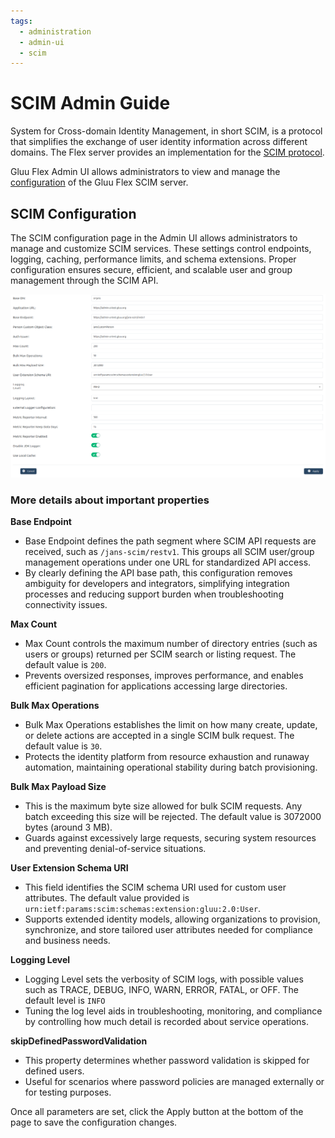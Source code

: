 ```yaml
---
tags:
  - administration
  - admin-ui
  - scim
---
```


# SCIM Admin Guide

System for Cross-domain Identity Management, in short SCIM, is a protocol that 
simplifies the exchange of user identity information across different domains. 
The Flex server provides an implementation for the 
[SCIM protocol](https://datatracker.ietf.org/doc/html/rfc7644).

Gluu Flex Admin UI allows administrators to view and manage the 
[configuration](https://docs.jans.io/stable/janssen-server/scim/config/) of the Gluu Flex SCIM server.

## SCIM Configuration 

The SCIM configuration page in the Admin UI allows administrators to manage and 
customize SCIM services. These settings control endpoints, logging, caching, 
performance limits, and schema extensions. Proper configuration ensures secure, 
efficient, and scalable user and group management through the SCIM API.

![image](../../assets/admin-ui/admin-ui-scim.png)

### More details about important properties

**Base Endpoint**

  * Base Endpoint defines the path segment where SCIM API requests are received,
   such as `/jans-scim/restv1`. This groups all SCIM user/group management 
   operations under one URL for standardized API access.
  * By clearly defining the API base path, this configuration removes ambiguity 
  for developers and integrators, simplifying integration processes and reducing
   support burden when troubleshooting connectivity issues.

**Max Count**

  * Max Count controls the maximum number of directory entries 
  (such as users or groups) returned per SCIM search or listing request. 
  The default value is `200`.
  * Prevents oversized responses, improves performance, and enables efficient 
  pagination for applications accessing large directories.

**Bulk Max Operations**

  * Bulk Max Operations establishes the limit on how many create, update, or 
  delete actions are accepted in a single SCIM bulk request. The default value 
  is `30`.
  * Protects the identity platform from resource exhaustion and runaway 
  automation, maintaining operational stability during batch provisioning.

**Bulk Max Payload Size**
  
  * This is the maximum byte size allowed for bulk SCIM requests. Any batch 
  exceeding this size will be rejected. The default value is 3072000 bytes 
  (around 3 MB).
  * Guards against excessively large requests, securing system resources and 
  preventing denial-of-service situations.

**User Extension Schema URI**

  * This field identifies the SCIM schema URI used for custom user attributes. 
  The default value provided is `urn:ietf:params:scim:schemas:extension:gluu:2.0:User`.
  * Supports extended identity models, allowing organizations to provision, 
  synchronize, and store tailored user attributes needed for compliance and 
  business needs.

**Logging Level**

  * Logging Level sets the verbosity of SCIM logs, with possible values such 
  as TRACE, DEBUG, INFO, WARN, ERROR, FATAL, or OFF. The default level is `INFO`
  * Tuning the log level aids in troubleshooting, monitoring, and compliance 
  by controlling how much detail is recorded about service operations.

**skipDefinedPasswordValidation**

  * This property determines whether password validation is skipped for defined users.
  * Useful for scenarios where password policies are managed externally or for testing purposes.

Once all parameters are set, click the Apply button at the bottom of the page 
to save the configuration changes.


